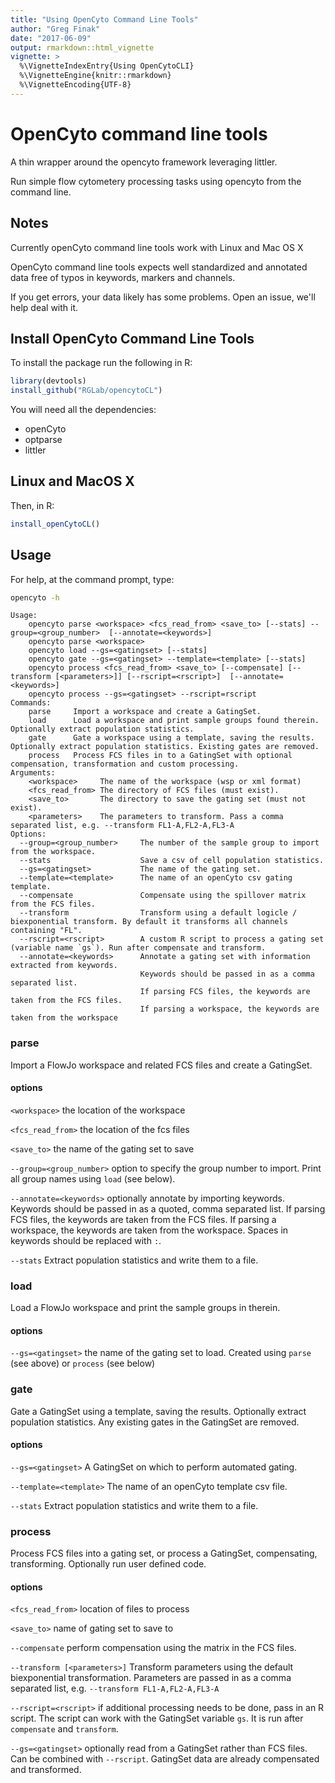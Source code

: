 ```yaml
---
title: "Using OpenCyto Command Line Tools"
author: "Greg Finak"
date: "2017-06-09"
output: rmarkdown::html_vignette
vignette: >
  %\VignetteIndexEntry{Using OpenCytoCLI}
  %\VignetteEngine{knitr::rmarkdown}
  %\VignetteEncoding{UTF-8}
---
```

# OpenCyto command line tools
A thin wrapper around the opencyto  framework leveraging littler.

Run simple flow cytometery processing tasks using opencyto from the command line.

## Notes

Currently openCyto command line tools work with Linux and Mac OS X

OpenCyto command line tools expects well standardized and annotated data free of typos in keywords, markers and channels.

If you get errors, your data likely has some problems. Open an issue, we'll help deal with it.

## Install OpenCyto Command Line Tools

To install the package run the following in R:



```r
library(devtools)
install_github("RGLab/opencytoCL")
```

You will need all the dependencies:

- openCyto
- optparse
- littler

## Linux and MacOS X

Then, in R:


```r
install_openCytoCL()
```

## Usage
For help, at the command prompt, type:


```bash
opencyto -h
```

```
Usage: 
	opencyto parse <workspace> <fcs_read_from> <save_to> [--stats] --group=<group_number>  [--annotate=<keywords>]
	opencyto parse <workspace>
	opencyto load --gs=<gatingset> [--stats]
	opencyto gate --gs=<gatingset> --template=<template> [--stats]
	opencyto process <fcs_read_from> <save_to> [--compensate] [--transform [<parameters>]] [--rscript=<rscript>]  [--annotate=<keywords>]
	opencyto process --gs=<gatingset> --rscript=rscript
Commands:
	parse     Import a workspace and create a GatingSet.
	load      Load a workspace and print sample groups found therein. Optionally extract population statistics.
	gate      Gate a workspace using a template, saving the results. Optionally extract population statistics. Existing gates are removed. 
	process   Process FCS files in to a GatingSet with optional compensation, transformation and custom processing.
Arguments:
	<workspace>     The name of the workspace (wsp or xml format)
	<fcs_read_from> The directory of FCS files (must exist).
	<save_to>       The directory to save the gating set (must not exist).
	<parameters>    The parameters to transform. Pass a comma separated list, e.g. --transform FL1-A,FL2-A,FL3-A
Options:
  --group=<group_number>     The number of the sample group to import from the workspace.
  --stats                    Save a csv of cell population statistics.
  --gs=<gatingset>           The name of the gating set.
  --template=<template>      The name of an openCyto csv gating template.
  --compensate               Compensate using the spillover matrix from the FCS files. 
  --transform                Transform using a default logicle / biexponential transform. By default it transforms all channels containing "FL".
  --rscript=<rscript>        A custom R script to process a gating set (variable name `gs`). Run after compensate and transform.
  --annotate=<keywords>      Annotate a gating set with information extracted from keywords.
                             Keywords should be passed in as a comma separated list.
                             If parsing FCS files, the keywords are taken from the FCS files. 
                             If parsing a workspace, the keywords are taken from the workspace 
```

### parse
Import a FlowJo workspace and related FCS files and create a GatingSet.

#### options

`<workspace>` the location of the workspace

`<fcs_read_from>` the location of the fcs files

`<save_to>` the name of the gating set to save

`--group=<group_number>` option to specify the group number to import. Print all group names using `load` (see below).

`--annotate=<keywords>` optionally annotate by importing keywords. Keywords should be passed in as a quoted, comma separated list. If parsing FCS files, the keywords are taken from the FCS files.  If parsing a workspace, the keywords are taken from the workspace. Spaces in keywords should be replaced with `:`.

`--stats` Extract population statistics and write them to a file.

### load
Load a FlowJo workspace and print the sample groups in therein.

#### options

`--gs=<gatingset>` the name of the gating set to load. Created using `parse` (see above) or `process` (see below) 

### gate
Gate a GatingSet using a template, saving the results. Optionally extract population statistics. Any existing gates in the GatingSet are removed. 

#### options

`--gs=<gatingset>`  A GatingSet on which to perform automated gating.

`--template=<template>`  The name of an openCyto template csv file.

`--stats`  Extract population statistics and write them to a file.

### process
Process FCS files into a gating set, or process a GatingSet, compensating, transforming. Optionally run user defined code.
#### options
`<fcs_read_from>` location of files to process

`<save_to>` name of gating set to save to

`--compensate` perform compensation using the matrix in the FCS files.

`--transform [<parameters>]` Transform parameters using the default biexponential transformation. Parameters are passed in as a comma separated list, e.g. `--transform FL1-A,FL2-A,FL3-A`

`--rscript=<rscript>` if additional processing needs to be done, pass in an R script. The script can work with the GatingSet variable `gs`. It is run after `compensate` and `transform`.

`--gs=<gatingset>` optionally read from a GatingSet rather than FCS files. Can be combined with `--rscript`. GatingSet data are already compensated and transformed.







